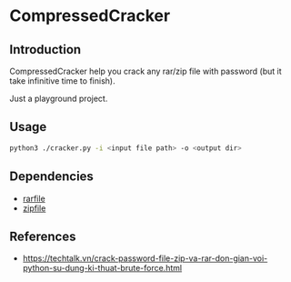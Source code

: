 # CompressedCracker
## Introduction
CompressedCracker help you crack any rar/zip file with password (but it take infinitive time to finish).

Just a playground project.

## Usage
```bash
python3 ./cracker.py -i <input file path> -o <output dir>
```

## Dependencies
- [rarfile](https://rarfile.readthedocs.io/en/latest/)
- [zipfile](https://docs.python.org/2/library/zipfile.html)

## References
- https://techtalk.vn/crack-password-file-zip-va-rar-don-gian-voi-python-su-dung-ki-thuat-brute-force.html
